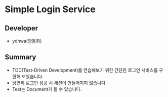 # Simple Login Service

## Developer
- ydhwa(양동화)

## Summary
- TDD(Test-Driven Development)를 연습해보기 위한 간단한 로그인 서비스를 구현해 보았습니다.
- 당연히 로그인 성공 시 세션이 만들어지지 않습니다.
- Test는 Document가 될 수 있습니다.

